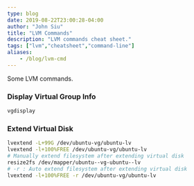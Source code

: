```yaml
---
type: blog
date: 2019-08-22T23:00:28-04:00
author: "John Siu"
title: "LVM Commands"
description: "LVM commands cheat sheet."
tags: ["lvm","cheatsheet","command-line"]
aliases:
    - /blog/lvm-cmd
---
```

Some LVM commands.
<!--more-->

### Display Virtual Group Info

```sh
vgdisplay
```

### Extend Virtual Disk

```sh
lvextend -L+99G /dev/ubuntu-vg/ubuntu-lv
lvextend -l+100%FREE /dev/ubuntu-vg/ubuntu-lv
# Manually extend filesystem after extending virtual disk
resize2fs /dev/mapper/ubuntu--vg-ubuntu--lv
# -r : Auto extend filesystem after extending virtual disk
lvextend -l+100%FREE -r /dev/ubuntu-vg/ubuntu-lv
```

